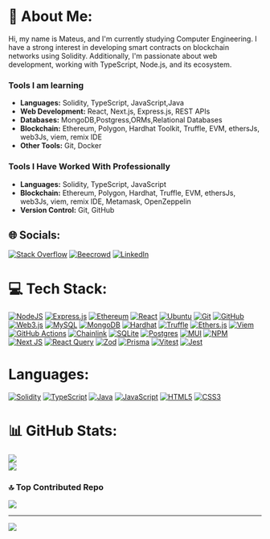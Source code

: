 # 💫 About Me:
Hi, my name is Mateus, and I'm currently studying Computer Engineering. I have a strong interest in developing smart contracts on blockchain networks using Solidity. Additionally, I'm passionate about web development, working with TypeScript, Node.js, and its ecosystem.

### Tools I am learning

- **Languages:** Solidity, TypeScript, JavaScript,Java
- **Web Development:** React, Next.js, Express.js, REST APIs
- **Databases:** MongoDB,Postgress,ORMs,Relational Databases
- **Blockchain:** Ethereum, Polygon, Hardhat Toolkit, Truffle, EVM, ethersJs, web3Js, viem, remix IDE
- **Other Tools:** Git, Docker

### Tools I Have Worked With Professionally
- **Languages:** Solidity, TypeScript, JavaScript
- **Blockchain:** Ethereum, Polygon, Hardhat, Truffle, EVM, ethersJs, web3Js, viem, remix IDE, Metamask, OpenZeppelin
- **Version Control:** Git, GitHub

## 🌐 Socials:
[![Stack Overflow](https://img.shields.io/badge/-Stackoverflow-FE7A16?logo=stack-overflow&logoColor=white)](https://stackoverflow.com/users/22862117) 
[![Beecrowd](https://img.shields.io/badge/Beecrowd-ffdb72)](https://judge.beecrowd.com/pt/profile/619645)
[![LinkedIn](https://img.shields.io/badge/LinkedIn-0077B5?style=for-the-badge&logo=linkedin&logoColor=white)](https://www.linkedin.com/in/mateus-navarro-910673298/)



# 💻 Tech Stack:
[![NodeJS](https://img.shields.io/badge/node.js-6DA55F?style=for-the-badge&logo=node.js&logoColor=white)](https://nodejs.org)
[![Express.js](https://img.shields.io/badge/express.js-%23404d59.svg?style=for-the-badge&logo=express&logoColor=%2361DAFB)](https://expressjs.com)
[![Ethereum](https://img.shields.io/badge/Ethereum-3C3C3D?style=for-the-badge&logo=Ethereum&logoColor=white)](https://ethereum.org)
[![React](https://img.shields.io/badge/react-%2320232a.svg?style=for-the-badge&logo=react&logoColor=%2361DAFB)](https://react.dev)
[![Ubuntu](https://img.shields.io/badge/Ubuntu-E95420?style=for-the-badge&logo=ubuntu&logoColor=white)](https://ubuntu.com)
[![Git](https://img.shields.io/badge/git-%23F05033.svg?style=for-the-badge&logo=git&logoColor=white)](https://git-scm.com)
[![GitHub](https://img.shields.io/badge/github-%23121011.svg?style=for-the-badge&logo=github&logoColor=white)](https://github.com)
[![Web3.js](https://img.shields.io/badge/web3.js-F16822?style=for-the-badge&logo=web3.js&logoColor=white)](https://web3js.readthedocs.io)
[![MySQL](https://img.shields.io/badge/mysql-4479A1.svg?style=for-the-badge&logo=mysql&logoColor=white)](https://www.mysql.com)
[![MongoDB](https://img.shields.io/badge/MongoDB-%234ea94b.svg?style=for-the-badge&logo=mongodb&logoColor=white)](https://www.mongodb.com)
[![Hardhat](https://img.shields.io/badge/hardhat-F7DF1E?style=for-the-badge&logo=Ethereum&logoColor=black)](https://hardhat.org)
[![Truffle](https://img.shields.io/badge/truffle-5E464D?style=for-the-badge&logo=Ethereum&logoColor=white)](https://trufflesuite.com)
[![Ethers.js](https://img.shields.io/badge/ethers.js-2535A0?style=for-the-badge&logo=ethers&logoColor=white)](https://docs.ethers.org)
[![Viem](https://img.shields.io/badge/viem-1E1E1E?style=for-the-badge&logo=ethereum&logoColor=white)](https://viem.sh)
[![GitHub Actions](https://img.shields.io/badge/github%20actions-%232671E5.svg?style=for-the-badge&logo=githubactions&logoColor=white)](https://github.com/features/actions)
[![Chainlink](https://img.shields.io/badge/Chainlink-375BD2?style=for-the-badge&logo=Chainlink&logoColor=white)](https://chain.link)
[![SQLite](https://img.shields.io/badge/sqlite-%2307405e.svg?style=for-the-badge&logo=sqlite&logoColor=white)](https://sqlite.org)
[![Postgres](https://img.shields.io/badge/postgres-%23316192.svg?style=for-the-badge&logo=postgresql&logoColor=white)](https://www.postgresql.org)
[![MUI](https://img.shields.io/badge/MUI-%230081CB.svg?style=for-the-badge&logo=mui&logoColor=white)](https://mui.com)
[![NPM](https://img.shields.io/badge/NPM-%23CB3837.svg?style=for-the-badge&logo=npm&logoColor=white)](https://www.npmjs.com)
[![Next JS](https://img.shields.io/badge/Next-black?style=for-the-badge&logo=next.js&logoColor=white)](https://nextjs.org)
[![React Query](https://img.shields.io/badge/-React%20Query-FF4154?style=for-the-badge&logo=react%20query&logoColor=white)](https://tanstack.com/query)
[![Zod](https://img.shields.io/badge/zod-%233068b7.svg?style=for-the-badge&logo=zod&logoColor=white)](https://zod.dev)
[![Prisma](https://img.shields.io/badge/Prisma-3982CE?style=for-the-badge&logo=Prisma&logoColor=white)](https://www.prisma.io)
[![Vitest](https://img.shields.io/badge/-Vitest-252529?style=for-the-badge&logo=vitest&logoColor=FCC72B)](https://vitest.dev)
[![Jest](https://img.shields.io/badge/-jest-%23C21325?style=for-the-badge&logo=jest&logoColor=white)](https://jestjs.io)

# Languages:
[![Solidity](https://img.shields.io/badge/Solidity-%23363636.svg?style=for-the-badge&logo=solidity&logoColor=white)](https://docs.soliditylang.org)
[![TypeScript](https://img.shields.io/badge/typescript-%23007ACC.svg?style=for-the-badge&logo=typescript&logoColor=white)](https://www.typescriptlang.org)
[![Java](https://img.shields.io/badge/java-%23ED8B00.svg?style=for-the-badge&logo=openjdk&logoColor=white)](https://www.oracle.com/java/)
[![JavaScript](https://img.shields.io/badge/javascript-%23323330.svg?style=for-the-badge&logo=javascript&logoColor=%23F7DF1E)](https://developer.mozilla.org/docs/Web/JavaScript)
[![HTML5](https://img.shields.io/badge/html5-%23E34F26.svg?style=for-the-badge&logo=html5&logoColor=white)](https://developer.mozilla.org/docs/Web/HTML)
[![CSS3](https://img.shields.io/badge/css3-%231572B6.svg?style=for-the-badge&logo=css3&logoColor=white)](https://developer.mozilla.org/docs/Web/CSS)


# 📊 GitHub Stats:

![](https://github-readme-streak-stats.herokuapp.com/?user=GreatApe77&theme=merko&hide_border=false)<br/>
![](https://github-readme-stats.vercel.app/api/top-langs/?username=GreatApe77&theme=merko&hide_border=false&include_all_commits=false&count_private=false&layout=compact)


### 🔝 Top Contributed Repo
![](https://github-contributor-stats.vercel.app/api?username=GreatApe77&limit=5&theme=dark&combine_all_yearly_contributions=true)

---
[![](https://visitcount.itsvg.in/api?id=GreatApe77&icon=5&color=3)](https://visitcount.itsvg.in)

<!-- Proudly created with GPRM ( https://gprm.itsvg.in ) -->
